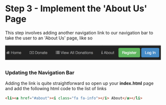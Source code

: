 
# Step 3 - Implement the 'About Us' Page

This step involves adding another navigation link to our navigation bar to take the user to an 'About Us' page, like so

![](../images/navbar.lab1.v2.png)


### Updating the Navigation Bar

Adding the link is quite straightforward so open up your **index.html** page and add the following html code to the list of links

```html
<li><a href="#about"><i class="fa fa-info"></i> About</a></li>

```



